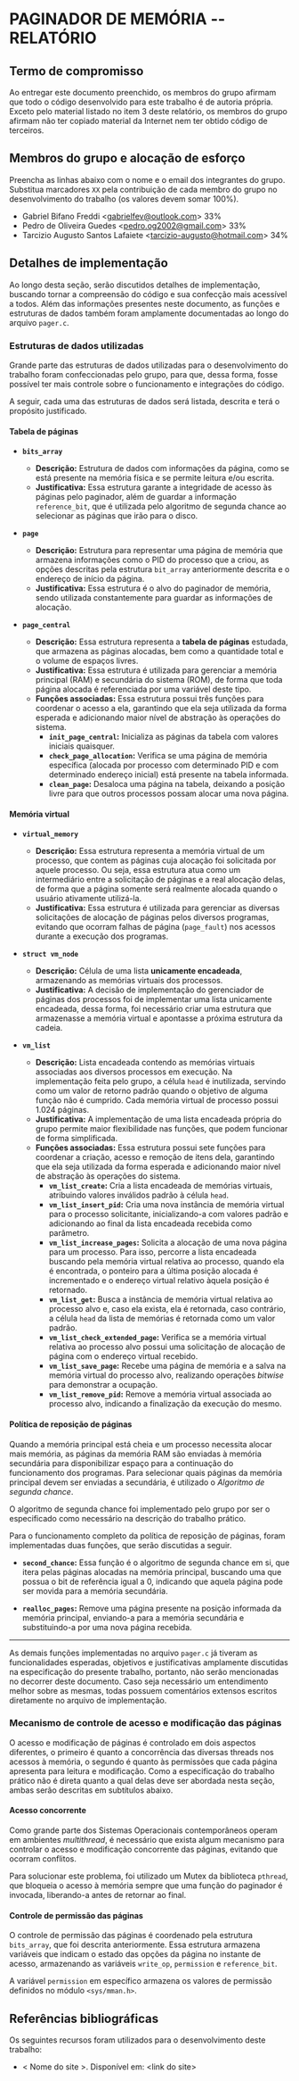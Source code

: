 # PAGINADOR DE MEMÓRIA -- RELATÓRIO

## Termo de compromisso
Ao entregar este documento preenchido, os membros do grupo afirmam que todo o código desenvolvido para este trabalho é de autoria própria.  Exceto pelo material listado no item 3 deste relatório, os membros do grupo afirmam não ter copiado material da Internet nem ter obtido código de terceiros.

## Membros do grupo e alocação de esforço
Preencha as linhas abaixo com o nome e o email dos integrantes do grupo.  Substitua marcadores `XX` pela contribuição de cada membro do grupo no desenvolvimento do trabalho (os valores devem somar 100%).
- Gabriel Bifano Freddi \<gabrielfev@outlook.com\> 33%
- Pedro de Oliveira Guedes \<pedro.og2002@gmail.com\> 33%
- Tarcizio Augusto Santos Lafaiete \<tarcizio-augusto@hotmail.com\> 34%

## Detalhes de implementação
Ao longo desta seção, serão discutidos detalhes de implementação, buscando tornar a compreensão do código e sua confecção mais acessível a todos. Além das informações presentes neste documento, as funções e estruturas de dados também foram amplamente documentadas ao longo do arquivo `pager.c`.

### Estruturas de dados utilizadas
Grande parte das estruturas de dados utilizadas para o desenvolvimento do trabalho foram confeccionadas pelo grupo, para que, dessa forma, fosse possível ter mais controle sobre o funcionamento e integrações do código. 

A seguir, cada uma das estruturas de dados será listada, descrita e terá o propósito justificado.

#### Tabela de páginas
- **`bits_array`**
    - **Descrição:** Estrutura de dados com informações da página, como se está presente na memória física e se permite leitura e/ou escrita.
    - **Justificativa:** Essa estrutura garante a integridade de acesso às páginas pelo paginador, além de guardar a informação `reference_bit`, que é utilizada pelo algoritmo de segunda chance ao selecionar as páginas que irão para o disco.

- **`page`**
    - **Descrição:** Estrutura para representar uma página de memória que armazena informações como o PID do processo que a criou, as opções descritas pela estrutura `bit_array` anteriormente descrita e o endereço de início da página.
    - **Justificativa:** Essa estrutura é o alvo do paginador de memória, sendo utilizada constantemente para guardar as informações de alocação.

- **`page_central`**
    - **Descrição:** Essa estrutura representa a **tabela de páginas** estudada, que armazena as páginas alocadas, bem como a quantidade total e o volume de espaços livres.
    - **Justificativa:** Essa estrutura é utilizada para gerenciar a memória principal (RAM) e secundária do sistema (ROM), de forma que toda página alocada é referenciada por uma variável deste tipo.
    - **Funções associadas:** Essa estrutura possui três funções para coordenar o acesso a ela, garantindo que ela seja utilizada da forma esperada e adicionando maior nível de abstração às operações do sistema.
        - **`init_page_central`:** Inicializa as páginas da tabela com valores iniciais quaisquer.
        - **`check_page_allocation`:** Verifica se uma página de memória específica (alocada por processo com determinado PID e com determinado endereço inicial) está presente na tabela informada.
        - **`clean_page`:** Desaloca uma página na tabela, deixando a posição livre para que outros processos possam alocar uma nova página.

#### Memória virtual
- **`virtual_memory`**
    - **Descrição:** Essa estrutura representa a memória virtual de um processo, que contem as páginas cuja alocação foi solicitada por aquele processo. Ou seja, essa estrutura atua como um intermediário entre a solicitação de páginas e a real alocação delas, de forma que a página somente será realmente alocada quando o usuário ativamente utilizá-la.
    - **Justificativa:** Essa estrutura é utilizada para gerenciar as diversas solicitações de alocação de páginas pelos diversos programas, evitando que ocorram falhas de página (`page_fault`) nos acessos durante a execução dos programas.

- **`struct vm_node`**
    - **Descrição:** Célula de uma lista **unicamente encadeada**, armazenando as memórias virtuais dos processos.
    - **Justificativa:** A decisão de implementação do gerenciador de páginas dos processos foi de implementar uma lista unicamente encadeada, dessa forma, foi necessário criar uma estrutura que armazenasse a memória virtual e apontasse a próxima estrutura da cadeia.

- **`vm_list`**
    - **Descrição:** Lista encadeada contendo as memórias virtuais associadas aos diversos processos em execução. Na implementação feita pelo grupo, a célula `head` é inutilizada, servindo como um valor de retorno padrão quando o objetivo de alguma função não é cumprido. Cada memória virtual de processo possui 1.024 páginas.
    - **Justificativa:** A implementação de uma lista encadeada própria do grupo permite maior flexibilidade nas funções, que podem funcionar de forma simplificada.
    - **Funções associadas:** Essa estrutura possui sete funções para coordenar a criação, acesso e remoção de itens dela, garantindo que ela seja utilizada da forma esperada e adicionando maior nível de abstração às operações do sistema.
        - **`vm_list_create`:** Cria a lista encadeada de memórias virtuais, atribuindo valores inválidos padrão à célula `head`.
        - **`vm_list_insert_pid`:** Cria uma nova instância de memória virtual para o processo solicitante, inicializando-a com valores padrão e adicionando ao final da lista encadeada recebida como parâmetro.
        - **`vm_list_increase_pages`:** Solicita a alocação de uma nova página para um processo. Para isso, percorre a lista encadeada buscando pela memória virtual relativa ao processo, quando ela é encontrada, o ponteiro para a última posição alocada é incrementado e o endereço virtual relativo àquela posição é retornado.
        - **`vm_list_get`:** Busca a instância de memória virtual relativa ao processo alvo e, caso ela exista, ela é retornada, caso contrário, a célula `head` da lista de memórias é retornada como um valor padrão.
        - **`vm_list_check_extended_page`:** Verifica se a memória virtual relativa ao processo alvo possui uma solicitação de alocação de página com o endereço virtual recebido.
        - **`vm_list_save_page`:** Recebe uma página de memória e a salva na memória virtual do processo alvo, realizando operações *bitwise* para demonstrar a ocupação.
        - **`vm_list_remove_pid`:** Remove a memória virtual associada ao processo alvo, indicando a finalização da execução do mesmo.

#### Política de reposição de páginas
Quando a memória principal está cheia e um processo necessita alocar mais memória, as páginas da memória RAM são enviadas à memória secundária para disponibilizar espaço para a continuação do funcionamento dos programas. Para selecionar quais páginas da memória principal devem ser enviadas a secundária, é utilizado o *Algoritmo de segunda chance*.

O algoritmo de segunda chance foi implementado pelo grupo por ser o especificado como necessário na descrição do trabalho prático.


Para o funcionamento completo da política de reposição de páginas, foram implementadas duas funções, que serão discutidas a seguir.

- **`second_chance`:** Essa função é o algoritmo de segunda chance em si, que itera pelas páginas alocadas na memória principal, buscando uma que possua o bit de referência igual a 0, indicando que aquela página pode ser movida para a memória secundária.

- **`realloc_pages`:** Remove uma página presente na posição informada da memória principal, enviando-a para a memória secundária e substituindo-a por uma nova página recebida.

---

As demais funções implementadas no arquivo `pager.c` já tiveram as funcionalidades esperadas, objetivos e justificativas amplamente discutidas na especificação do presente trabalho, portanto, não serão mencionadas no decorrer deste documento. Caso seja necessário um entendimento melhor sobre as mesmas, todas possuem comentários extensos escritos diretamente no arquivo de implementação.

### Mecanismo de controle de acesso e modificação das páginas
O acesso e modificação de páginas é controlado em dois aspectos diferentes, o primeiro é quanto a concorrência das diversas threads nos acessos à memória, o segundo é quanto às permissões que cada página apresenta para leitura e modificação. Como a especificação do trabalho prático não é direta quanto a qual delas deve ser abordada nesta seção, ambas serão descritas em subtítulos abaixo.

#### Acesso concorrente
Como grande parte dos Sistemas Operacionais contemporâneos operam em ambientes *multithread*, é necessário que exista algum mecanismo para controlar o acesso e modificação concorrente das páginas, evitando que ocorram conflitos.

Para solucionar este problema, foi utilizado um Mutex da biblioteca `pthread`, que bloqueia o acesso à memória sempre que uma função do paginador é invocada, liberando-a antes de retornar ao final.

#### Controle de permissão das páginas
O controle de permissão das páginas é coordenado pela estrutura `bits_array`, que foi descrita anteriormente. Essa estrutura armazena variáveis que indicam o estado das opções da página no instante de acesso, armazenando as variáveis `write_op`, `permission` e `reference_bit`.

A variável `permission` em específico armazena os valores de permissão definidos no módulo `<sys/mman.h>`.

## Referências bibliográficas
Os seguintes recursos foram utilizados para o desenvolvimento deste trabalho:
- < Nome do site >. Disponível em: \<link do site\>